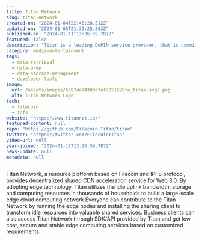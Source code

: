 ```yaml
---
title: Titan Network
slug: titan-network
created-on: "2024-01-04T22:40:28.512Z"
updated-on: "2024-01-05T21:39:25.863Z"
published-on: "2024-01-11T13:26:59.787Z"
featured: false
description: "Titan is a leading DePIN service provider, that is committed to delivering efficient, secure, and cost-effective decentralized solutions, tooling and resources that can help your projects stand out in a competitive marketplace."
category: media-entertainment
tags:
  - data-retrieval
  - data-prep
  - data-storage-management
  - developer-tools
image:
  url: /assets/images/65974d743ddd7ef7851595fe_titan-svg2.png
  alt: Titan Network Logo
tech:
  - filecoin
  - ipfs
website: "https://www.titannet.io/"
featured-content: null
repo: "https://github.com/Filecoin-Titan/titan"
twitter: "https://twitter.com/FilecoinTitan"
video-url: null
year-joined: "2024-01-11T13:26:59.787Z"
news-update: null
metadata: null
---
```


Titan Network, a resource platform based on Filecoin and IPFS protocol, provides decentralized shared CDN acceleration service for Web 3.0. By adopting edge technology, Titan utilizes the idle uplink bandwidth, storage and computing resources in thousands of households to build a large-scale edge cloud computing network.Everyone can contribute to the Titan Network by running the edge nodes and installing the sharing client to transform idle resources into valuable shared services. Business clients can also access Titan Network through SDK/API provided by Titan and get low-cost, secure and stable edge computing services based on customized requirements.
